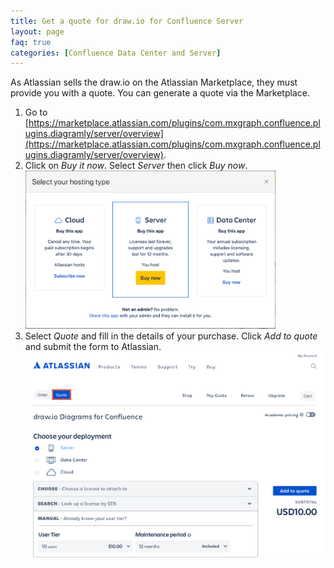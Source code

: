 ```yaml
---
title: Get a quote for draw.io for Confluence Server
layout: page
faq: true
categories: [Confluence Data Center and Server]
---
```


As Atlassian sells the draw.io on the Atlassian Marketplace, they must provide you with a quote. You can generate a quote via the Marketplace.

1. Go to [https://marketplace.atlassian.com/plugins/com.mxgraph.confluence.plugins.diagramly/server/overview](https://marketplace.atlassian.com/plugins/com.mxgraph.confluence.plugins.diagramly/server/overview).
2. Click on _Buy it now_. Select _Server_ then click _Buy now_.
<br /><img src="/assets/img/blog/select-drawio-confluence-server.png" style="width=100%;max-width:400px;height:auto;" alt="Select Server, then click Buy now to purchase draw.io for Confluence Server">
3. Select _Quote_ and fill in the details of your purchase. Click _Add to quote_ and submit the form to Atlassian.
<br /><img src="/assets/img/blog/get-quote-drawio-confluence-server.png" style="max-width:100%;height:auto;" alt="Get a quote for draw.io for Confluence Server">
